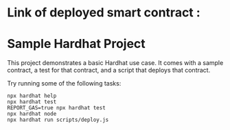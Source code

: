 # Link of deployed smart contract :
<!-- https://mumbai.polygonscan.com/address/0x5558692f58056c9a168b60b1f7Dc60ef1A28465b -->
# Sample Hardhat Project

This project demonstrates a basic Hardhat use case. It comes with a sample contract, a test for that contract, and a script that deploys that contract.

Try running some of the following tasks:

```shell
npx hardhat help
npx hardhat test
REPORT_GAS=true npx hardhat test
npx hardhat node
npx hardhat run scripts/deploy.js
```
